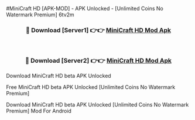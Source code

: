 #MiniCraft HD [APK-MOD] - APK Unlocked - [Unlimited Coins No Watermark Premium] 6tv2m



<div align="center">

<h3>🔴 Download [Server1] 👉👉 <a href="https://momento.my/?title=MiniCraft_HD">MiniCraft HD Mod Apk</a></h3><br>

<h3>🔴 Download [Server2] 👉👉 <a href="https://momento.my/?title=MiniCraft_HD">MiniCraft HD Mod Apk</a></h3>
</div>



Download MiniCraft HD beta APK Unlocked

Free MiniCraft HD beta APK Unlocked [Unlimited Coins No Watermark Premium]

Download MiniCraft HD beta APK Unlocked [Unlimited Coins No Watermark Premium] Mod For Android
